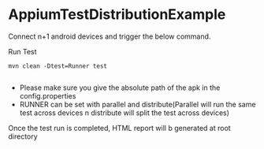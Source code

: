 # AppiumTestDistributionExample

Connect n+1 android devices and trigger the below command.

Run Test
```
mvn clean -Dtest=Runner test
  
```
* Please make sure you give the absolute path of the apk in the config.properties
* RUNNER can be set with parallel and distribute(Parallel will run the same test across devices n distribute will split the test across devices)

Once the test run is completed, HTML report will b generated at root directory
